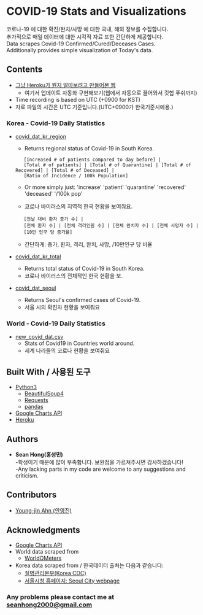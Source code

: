 # COVID-19 Stats and Visualizations
코로나-19 에 대한 확진/완치/사망 에 대한 국내, 해외 정보를 수집합니다. <br />
추가적으로 매일 데이터에 대한 시각적 자료 또한 간단하게 제공합니다. <br />
Data scrapes Covid-19 Confirmed/Cured/Deceases Cases. <br />
Additionally provides simple visualization of Today's data.


## Contents 
* [그냥 Heroku가 뭔지 알아보려고 만들어본 웹](https://covidstatsweb.herokuapp.com/map/korea)
  - 여기서 업데이트 자동화 구현해보기(웹에서 자동으로 끌어와서 깃헙 푸쉬까지)
* Time recording is based on UTC (+0900 for KST) 
* 자료 파일의 시간은 UTC 기준입니다.(UTC+0900가 한국기준시에용.)

### Korea - Covid-19 Daily Statistics

* [covid_dat_kr_region](https://github.com/KKodiac/Covid19_Stats/tree/master/map/src/data/Korea/covid_dat_kr_region.csv) 
  * Returns regional status of Covid-19 in South Korea.
   ```
      [Increased # of patients compared to day before] | 
      [Total # of patients] | [Total # of Quarantine] | [Total # of Recovered] | [Total # of Deceased] |
      [Ratio of Incidence / 100k Population]
    ```
   * Or more simply just: 'increase'	'patient'	'quarantine' 'recovered' 'deceased' '/100k pop'
  
  * 코로나 바이러스의 지역적 한국 현황을 보여줘요.
   ```
      [전날 대비 환자 증가 수] | 
      [전체 환자 수] | [전체 격리인원 수] | [전체 완치자 수] | [전체 사망자 수] |
      [10만 인구 당 증가율]
    ```
  * 간단하게: 증가, 환자, 격리, 완치, 사망, /10만인구 당 비율
  
* [covid_dat_kr_total](https://github.com/KKodiac/Covid19_Stats/tree/master/map/src/data/Korea/covid_dat_kr_total.csv) 
  * Returns total status of Covid-19 in South Korea.
  * 코로나 바이러스의 전체적인 한국 현황을 보.
  
* [covid_dat_seoul](https://github.com/KKodiac/Covid19_Stats/tree/master/map/src/data/Korea/covid_dat_seoul.csv) 
  * Returns Seoul's confirmed cases of Covid-19.
  * 서울 시의 확진자 현황을 보여줘요

### World - Covid-19 Daily Statistics

* [new_covid_dat.csv](https://github.com/KKodiac/Covid19_Stats/blob/master/map/src/data/World/new_covid_dat.csv)
  * Stats of Covid19 in Countries world around.
  * 세계 나라들의 코로나 현황을 보여줘요

## Built With / 사용된 도구
* [Python3](https://www.python.org/doc)<br />
  * [BeautifulSoup4](https://www.crummy.com/software/BeautifulSoup/bs4/doc/) <br />
  * [Requests](https://requests.readthedocs.io/en/master/)<br />
  * [pandas](https://pandas.pydata.org/pandas-docs/stable/reference/frame.html)
* [Google Charts API](https://developers.google.com/chart)
* [Heroku](https://covidstatsweb.herokuapp.com/map/korea)

## Authors

* **Sean Hong(홍성민)** <br />
-학생이기 때문에 많이 부족합니다. 보완점을 가르쳐주시면 감사하겠습니다!<br />
-Any lacking parts in my code are welcome to any suggestions and criticism.<br />

## Contributors

- [Young-jin Ahn (안영진)](https://github.com/snoop2head)

## Acknowledgments

* [Google Charts API](https://developers.google.com/chart)
* World data scraped from
    - [WorldOMeters](https://www.worldometers.info/coronavirus/#countries)
* Korea data scraped from / 한국데이터 출처는 다음과 같습니다:
    - [질병관리본부(Korea CDC)](http://ncov.mohw.go.kr/index_main.jsp)
    - [서울시청 홈페이지: Seoul City webpage](http://www.seoul.go.kr/coronaV/coronaStatus.do)

### Any problems please contact me at seanhong2000@gmail.com

